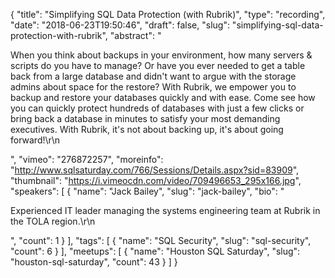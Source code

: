 {
  "title": "Simplifying SQL Data Protection (with Rubrik)",
  "type": "recording",
  "date": "2018-06-23T19:50:46",
  "draft": false,
  "slug": "simplifying-sql-data-protection-with-rubrik",
  "abstract": "<p>When you think about backups in your environment, how many servers & scripts do you have to manage? Or have you ever needed to get a table back from a large database and didn't want to argue with the storage admins about space for the restore? With Rubrik, we empower you to backup and restore your databases quickly and with ease. Come see how you can quickly protect hundreds of databases with just a few clicks or bring back a database in minutes to satisfy your most demanding executives. With Rubrik, it's not about backing up, it's about going forward!\r\n</p>",
  "vimeo": "276872257",
  "moreinfo": "http://www.sqlsaturday.com/766/Sessions/Details.aspx?sid=83909",
  "thumbnail": "https://i.vimeocdn.com/video/709496653_295x166.jpg",
  "speakers": [
    {
      "name": "Jack Bailey",
      "slug": "jack-bailey",
      "bio": "<p>Experienced IT leader managing the systems engineering team at Rubrik in the TOLA region.\r\n</p>",
      "count": 1
    }
  ],
  "tags": [
    {
      "name": "SQL Security",
      "slug": "sql-security",
      "count": 6
    }
  ],
  "meetups": [
    {
      "name": "Houston SQL Saturday",
      "slug": "houston-sql-saturday",
      "count": 43
    }
  ]
}